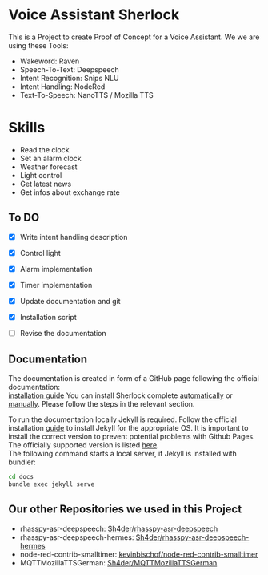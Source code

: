 # Voice Assistant Sherlock
This is a Project to create Proof of Concept for a Voice Assistant. We we are using these Tools:
- Wakeword: Raven
- Speech-To-Text: Deepspeech
- Intent Recognition: Snips NLU
- Intent Handling: NodeRed
- Text-To-Speech: NanoTTS / Mozilla TTS

# Skills
- Read the clock
- Set an alarm clock
- Weather forecast
- Light control
- Get latest news
- Get infos about exchange rate

## To DO
- [X] Write intent handling description
- [X] Control light
- [X] Alarm implementation
- [X] Timer implementation
- [X] Update documentation and git
- [X] Installation script
- [ ] Revise the documentation


## Documentation
The documentation is created in form of a GitHub page following the official documentation:  
[installation guide](https://ip-team4.intia.de/)
You can install Sherlock complete [automatically](https://ip-team4.intia.de/pages/installation/auto-install-script/) 
or [manually](https://ip-team4.intia.de/pages/installation/manual/). Please follow the steps in the relevant section.

To run the documentation locally Jekyll is required. Follow the official installation [guide](https://jekyllrb.com/docs/installation/) to install Jekyll for the appropriate OS. It is important to install the correct version to prevent potential problems with Github Pages. The officially supported version is listed [here](https://pages.github.com/versions/).  
The following command starts a local server, if Jekyll is installed with bundler:
```bash 
cd docs
bundle exec jekyll serve
```

## Our other Repositories we used in this Project
- rhasspy-asr-deepspeech: [Sh4der/rhasspy-asr-deepspeech](https://github.com/Sh4der/rhasspy-asr-deepspeech)
- rhasspy-asr-deepspeech-hermes: [Sh4der/rhasspy-asr-deepspeech-hermes](https://github.com/Sh4der/rhasspy-asr-deepspeech-hermes)
- node-red-contrib-smalltimer: [kevinbischof/node-red-contrib-smalltimer](https://github.com/kevinbischof/node-red-contrib-smalltimer)
- MQTTMozillaTTSGerman: [Sh4der/MQTTMozillaTTSGerman](https://github.com/Sh4der/MQTTMozillaTTSGerman)